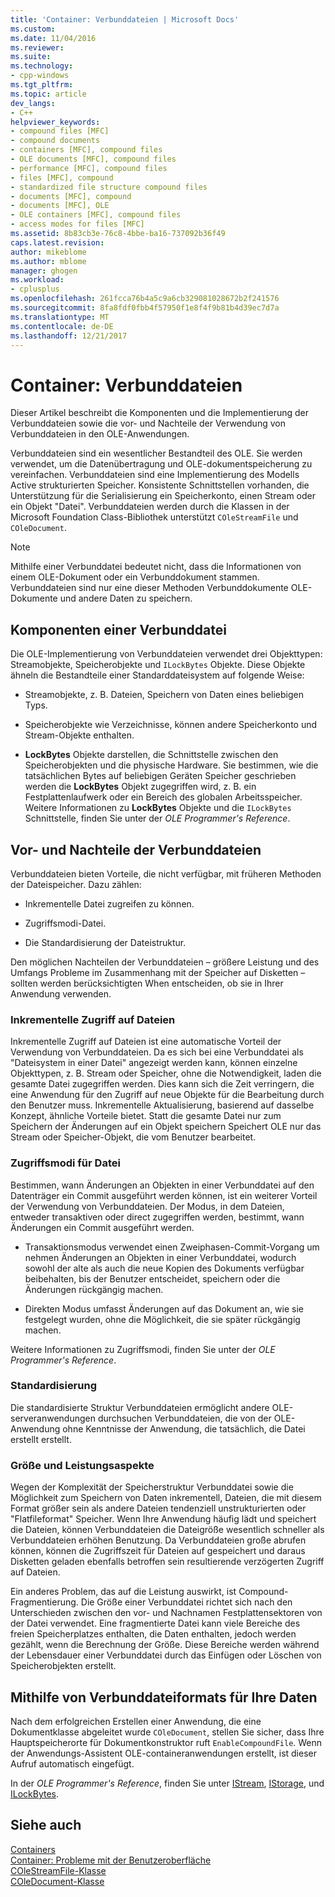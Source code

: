 ```yaml
---
title: 'Container: Verbunddateien | Microsoft Docs'
ms.custom: 
ms.date: 11/04/2016
ms.reviewer: 
ms.suite: 
ms.technology:
- cpp-windows
ms.tgt_pltfrm: 
ms.topic: article
dev_langs:
- C++
helpviewer_keywords:
- compound files [MFC]
- compound documents
- containers [MFC], compound files
- OLE documents [MFC], compound files
- performance [MFC], compound files
- files [MFC], compound
- standardized file structure compound files
- documents [MFC], compound
- documents [MFC], OLE
- OLE containers [MFC], compound files
- access modes for files [MFC]
ms.assetid: 8b83cb3e-76c8-4bbe-ba16-737092b36f49
caps.latest.revision: 
author: mikeblome
ms.author: mblome
manager: ghogen
ms.workload:
- cplusplus
ms.openlocfilehash: 261fcca76b4a5c9a6cb329081028672b2f241576
ms.sourcegitcommit: 8fa8fdf0fbb4f57950f1e8f4f9b81b4d39ec7d7a
ms.translationtype: MT
ms.contentlocale: de-DE
ms.lasthandoff: 12/21/2017
---
```

# <a name="containers-compound-files"></a>Container: Verbunddateien
Dieser Artikel beschreibt die Komponenten und die Implementierung der Verbunddateien sowie die vor- und Nachteile der Verwendung von Verbunddateien in den OLE-Anwendungen.  
  
 Verbunddateien sind ein wesentlicher Bestandteil des OLE. Sie werden verwendet, um die Datenübertragung und OLE-dokumentspeicherung zu vereinfachen. Verbunddateien sind eine Implementierung des Modells Active strukturierten Speicher. Konsistente Schnittstellen vorhanden, die Unterstützung für die Serialisierung ein Speicherkonto, einen Stream oder ein Objekt "Datei". Verbunddateien werden durch die Klassen in der Microsoft Foundation Class-Bibliothek unterstützt `COleStreamFile` und `COleDocument`.  
  
> [!NOTE]
>  Mithilfe einer Verbunddatei bedeutet nicht, dass die Informationen von einem OLE-Dokument oder ein Verbunddokument stammen. Verbunddateien sind nur eine dieser Methoden Verbunddokumente OLE-Dokumente und andere Daten zu speichern.  
  
##  <a name="_core_components_of_a_compound_file"></a>Komponenten einer Verbunddatei  
 Die OLE-Implementierung von Verbunddateien verwendet drei Objekttypen: Streamobjekte, Speicherobjekte und `ILockBytes` Objekte. Diese Objekte ähneln die Bestandteile einer Standarddateisystem auf folgende Weise:  
  
-   Streamobjekte, z. B. Dateien, Speichern von Daten eines beliebigen Typs.  
  
-   Speicherobjekte wie Verzeichnisse, können andere Speicherkonto und Stream-Objekte enthalten.  
  
-   **LockBytes** Objekte darstellen, die Schnittstelle zwischen den Speicherobjekten und die physische Hardware. Sie bestimmen, wie die tatsächlichen Bytes auf beliebigen Geräten Speicher geschrieben werden die **LockBytes** Objekt zugegriffen wird, z. B. ein Festplattenlaufwerk oder ein Bereich des globalen Arbeitsspeicher. Weitere Informationen zu **LockBytes** Objekte und die `ILockBytes` Schnittstelle, finden Sie unter der *OLE Programmer's Reference*.  
  
##  <a name="_core_advantages_and_disadvantages_of_compound_files"></a>Vor- und Nachteile der Verbunddateien  
 Verbunddateien bieten Vorteile, die nicht verfügbar, mit früheren Methoden der Dateispeicher. Dazu zählen:  
  
-   Inkrementelle Datei zugreifen zu können.  
  
-   Zugriffsmodi-Datei.  
  
-   Die Standardisierung der Dateistruktur.  
  
 Den möglichen Nachteilen der Verbunddateien – größere Leistung und des Umfangs Probleme im Zusammenhang mit der Speicher auf Disketten – sollten werden berücksichtigten When entscheiden, ob sie in Ihrer Anwendung verwenden.  
  
###  <a name="_core_incremental_access_to_files"></a>Inkrementelle Zugriff auf Dateien  
 Inkrementelle Zugriff auf Dateien ist eine automatische Vorteil der Verwendung von Verbunddateien. Da es sich bei eine Verbunddatei als "Dateisystem in einer Datei" angezeigt werden kann, können einzelne Objekttypen, z. B. Stream oder Speicher, ohne die Notwendigkeit, laden die gesamte Datei zugegriffen werden. Dies kann sich die Zeit verringern, die eine Anwendung für den Zugriff auf neue Objekte für die Bearbeitung durch den Benutzer muss. Inkrementelle Aktualisierung, basierend auf dasselbe Konzept, ähnliche Vorteile bietet. Statt die gesamte Datei nur zum Speichern der Änderungen auf ein Objekt speichern Speichert OLE nur das Stream oder Speicher-Objekt, die vom Benutzer bearbeitet.  
  
###  <a name="_core_file_access_modes"></a>Zugriffsmodi für Datei  
 Bestimmen, wann Änderungen an Objekten in einer Verbunddatei auf den Datenträger ein Commit ausgeführt werden können, ist ein weiterer Vorteil der Verwendung von Verbunddateien. Der Modus, in dem Dateien, entweder transaktiven oder direct zugegriffen werden, bestimmt, wann Änderungen ein Commit ausgeführt werden.  
  
-   Transaktionsmodus verwendet einen Zweiphasen-Commit-Vorgang um nehmen Änderungen an Objekten in einer Verbunddatei, wodurch sowohl der alte als auch die neue Kopien des Dokuments verfügbar beibehalten, bis der Benutzer entscheidet, speichern oder die Änderungen rückgängig machen.  
  
-   Direkten Modus umfasst Änderungen auf das Dokument an, wie sie festgelegt wurden, ohne die Möglichkeit, die sie später rückgängig machen.  
  
 Weitere Informationen zu Zugriffsmodi, finden Sie unter der *OLE Programmer's Reference*.  
  
###  <a name="_core_standardization"></a>Standardisierung  
 Die standardisierte Struktur Verbunddateien ermöglicht andere OLE-serveranwendungen durchsuchen Verbunddateien, die von der OLE-Anwendung ohne Kenntnisse der Anwendung, die tatsächlich, die Datei erstellt erstellt.  
  
###  <a name="_core_size_and_performance_considerations"></a>Größe und Leistungsaspekte  
 Wegen der Komplexität der Speicherstruktur Verbunddatei sowie die Möglichkeit zum Speichern von Daten inkrementell, Dateien, die mit diesem Format größer sein als andere Dateien tendenziell unstrukturierten oder "Flatfileformat" Speicher. Wenn Ihre Anwendung häufig lädt und speichert die Dateien, können Verbunddateien die Dateigröße wesentlich schneller als Verbunddateien erhöhen Benutzung. Da Verbunddateien große abrufen können, können die Zugriffszeit für Dateien auf gespeichert und daraus Disketten geladen ebenfalls betroffen sein resultierende verzögerten Zugriff auf Dateien.  
  
 Ein anderes Problem, das auf die Leistung auswirkt, ist Compound-Fragmentierung. Die Größe einer Verbunddatei richtet sich nach den Unterschieden zwischen den vor- und Nachnamen Festplattensektoren von der Datei verwendet. Eine fragmentierte Datei kann viele Bereiche des freien Speicherplatzes enthalten, die Daten enthalten, jedoch werden gezählt, wenn die Berechnung der Größe. Diese Bereiche werden während der Lebensdauer einer Verbunddatei durch das Einfügen oder Löschen von Speicherobjekten erstellt.  
  
##  <a name="_core_using_compound_files_format_for_your_data"></a>Mithilfe von Verbunddateiformats für Ihre Daten  
 Nach dem erfolgreichen Erstellen einer Anwendung, die eine Dokumentklasse abgeleitet wurde `COleDocument`, stellen Sie sicher, dass Ihre Hauptspeicherorte für Dokumentkonstruktor ruft `EnableCompoundFile`. Wenn der Anwendungs-Assistent OLE-containeranwendungen erstellt, ist dieser Aufruf automatisch eingefügt.  
  
 In der *OLE Programmer's Reference*, finden Sie unter [IStream](http://msdn.microsoft.com/library/windows/desktop/aa380034), [IStorage](http://msdn.microsoft.com/library/windows/desktop/aa380015), und [ILockBytes](http://msdn.microsoft.com/library/windows/desktop/aa379238).  
  
## <a name="see-also"></a>Siehe auch  
 [Containers](../mfc/containers.md)   
 [Container: Probleme mit der Benutzeroberfläche](../mfc/containers-user-interface-issues.md)   
 [COleStreamFile-Klasse](../mfc/reference/colestreamfile-class.md)   
 [COleDocument-Klasse](../mfc/reference/coledocument-class.md)
